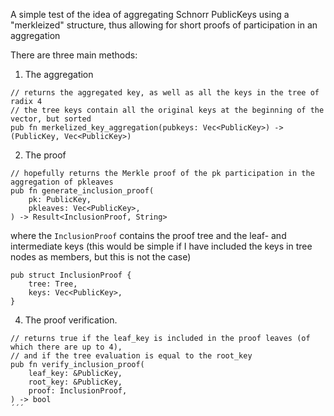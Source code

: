 A simple test of the idea of aggregating Schnorr PublicKeys using a "merkleized" structure, 
thus allowing for short proofs of participation in an aggregation

There are three main methods:

1) The aggregation
```
// returns the aggregated key, as well as all the keys in the tree of radix 4
// the tree keys contain all the original keys at the beginning of the vector, but sorted
pub fn merkelized_key_aggregation(pubkeys: Vec<PublicKey>) -> (PublicKey, Vec<PublicKey>) 
```
2) The proof
```
// hopefully returns the Merkle proof of the pk participation in the aggregation of pkleaves
pub fn generate_inclusion_proof(
    pk: PublicKey,
    pkleaves: Vec<PublicKey>,
) -> Result<InclusionProof, String>
```
where the ```InclusionProof``` contains the proof tree and the leaf- and intermediate keys (this would be simple if I have included the keys in tree nodes as members, but this is not the case)
```
pub struct InclusionProof {
    tree: Tree,
    keys: Vec<PublicKey>,
}
```
4) The proof verification. 
```
// returns true if the leaf_key is included in the proof leaves (of which there are up to 4),
// and if the tree evaluation is equal to the root_key
pub fn verify_inclusion_proof(
    leaf_key: &PublicKey,
    root_key: &PublicKey,
    proof: InclusionProof,
) -> bool
´´´



